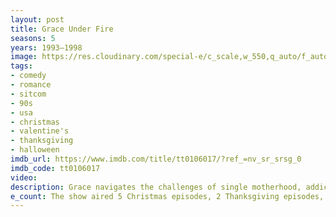 ```yaml
---
layout: post
title: Grace Under Fire
seasons: 5
years: 1993–1998
image: https://res.cloudinary.com/special-e/c_scale,w_550,q_auto/f_auto/Series%20posters/Grace_Under_Fire.png
tags: 
- comedy
- romance
- sitcom
- 90s
- usa
- christmas
- valentine's
- thanksgiving
- halloween
imdb_url: https://www.imdb.com/title/tt0106017/?ref_=nv_sr_srsg_0
imdb_code: tt0106017
video: 
description: Grace navigates the challenges of single motherhood, addiction recovery, and a new job in this '90s sitcom.
e_count: The show aired 5 Christmas episodes, 2 Thanksgiving episodes, 2 Halloween episodes, and 1 Valentine's Day episode.
---
```

